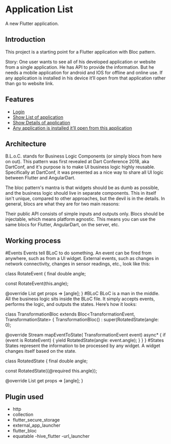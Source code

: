 # Application List

A new Flutter application.

## Introduction

This project is a starting point for a Flutter application with Bloc pattern.

Story:
One user wants to see all of his developed application or website from a
single application. He has API to provide the information. But he needs a mobile
application for android and IOS for offline and online use. If any application is
installed in his device it’ll open from that application rather than go to website link.

## Features
- [Login](#login)
- [Show List of application](#show-list)
- [Show Details of application](#edit-note)
- [Any application is installed it’ll open from this application]("browser")

## Architecture
  B.L.o.C. stands for Business Logic Components (or simply blocs from here on out). This pattern was first revealed at Dart Conference 2018, aka DartConf, and it's purpose is to make UI business logic highly reusable. Specifically at DartConf, it was presented as a nice way to share all UI logic between Flutter and AngularDart.

  The bloc pattern's mantra is that widgets should be as dumb as possible, and the business logic should live in separate components. This in itself isn't unique, compared to other approaches, but the devil is in the details. In general, blocs are what they are for two main reasons:

  Their public API consists of simple inputs and outputs only.
  Blocs should be injectable, which means platform agnostic. This means you can use the same blocs for Flutter, AngularDart, on the server, etc.

## Working process

#Events
Events tell BLoC to do something. An event can be fired from anywhere, such as from a UI widget. External events, such as changes in network connectivity, changes in sensor readings, etc., look like this:

class RotateEvent {
  final double angle;

  const RotateEvent(this.angle);

  @override
  List<Object> get props => [angle];
}
#BLoC
BLoC is a man in the middle. All the business logic sits inside the BLoC file. It simply accepts events, performs the logic, and outputs the states. Here’s how it looks:

class TransformationBloc
    extends Bloc<TransformationEvent, TransformationState> {
  TransformationBloc() : super(RotatedState(angle: 0);

  @override
  Stream<TransformationState> mapEventToState(
      TransformationEvent event) async* {
    if (event is RotateEvent) {
      yield RotatedState(angle: event.angle);
    }
  }
}
#States
States represent the information to be processed by any widget. A widget changes itself based on the state.

class RotatedState {
  final double angle;

  const RotatedState({@required this.angle});

  @override
  List<Object> get props => [angle];
}

## Plugin used
 - http
 - collection
 - flutter_secure_storage
 - external_app_launcher
 - flutter_bloc
 - equatable
 -hive_flutter
 -url_launcher





